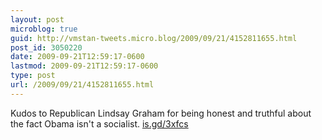 ```yaml
---
layout: post
microblog: true
guid: http://vmstan-tweets.micro.blog/2009/09/21/4152811655.html
post_id: 3050220
date: 2009-09-21T12:59:17-0600
lastmod: 2009-09-21T12:59:17-0600
type: post
url: /2009/09/21/4152811655.html
---
```

Kudos to Republican Lindsay Graham for being honest and truthful about the fact Obama isn't a socialist. [is.gd/3xfcs](http://is.gd/3xfcs)
